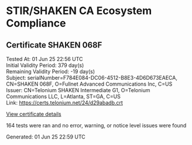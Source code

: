 # STIR/SHAKEN CA Ecosystem Compliance

## Certificate SHAKEN 068F

Tested At: 01 Jun 25 22:56 UTC\
Initial Validity Period: 379 day(s)\
Remaining Validity Period: -19 day(s)\
Subject: serialNumber=F784E084-DC06-4512-B8E3-4D6D673EAECA, CN=SHAKEN 068F, O=Fullnet Advanced Communications Inc, C=US\
Issuer: CN=Telonium SHAKEN Intermediate G1, O=Telonium Communications LLC, L=Atlanta, ST=GA, C=US\
Link: https://certs.telonium.net/24/d29abadb.crt

[View certificate details](https://x509.io/?cert=MIIDOjCCAuCgAwIBAgIRALNRCitWisS3OeWrXR9T0AEwCgYIKoZIzj0EAwIwfDELMAkGA1UEBhMCVVMxCzAJBgNVBAgMAkdBMRAwDgYDVQQHDAdBdGxhbnRhMSQwIgYDVQQKDBtUZWxvbml1bSBDb21tdW5pY2F0aW9ucyBMTEMxKDAmBgNVBAMMH1RlbG9uaXVtIFNIQUtFTiBJbnRlcm1lZGlhdGUgRzEwHhcNMjQwNDI5MjAxMjAzWhcNMjUwNTEzMTQzOTM3WjCBgDELMAkGA1UEBhMCVVMxLDAqBgNVBAoTI0Z1bGxuZXQgQWR2YW5jZWQgQ29tbXVuaWNhdGlvbnMgSW5jMRQwEgYDVQQDEwtTSEFLRU4gMDY4RjEtMCsGA1UEBRMkRjc4NEUwODQtREMwNi00NTEyLUI4RTMtNEQ2RDY3M0VBRUNBMFkwEwYHKoZIzj0CAQYIKoZIzj0DAQcDQgAEL9zvUH4rf8F%2Fj4APK1YS1rSJkbVkVLDOEHjbnBmyiL6p8GU6eWNfwbW4byG7W72qDtqrlgNIjl8Y%2Fx0AJ96rq6OCATwwggE4MA4GA1UdDwEB%2FwQEAwIHgDAMBgNVHRMBAf8EAjAAMB0GA1UdDgQWBBTQ4VC4nQ%2FzpE7jwCRD2gQhr9IN8DAfBgNVHSMEGDAWgBSqJLv%2FFHVAeS2Hb%2BgNQXfKu82IsDAXBgNVHSAEEDAOMAwGCmCGSAGG%2FwkBAQQwgaYGA1UdHwSBnjCBmzCBmKA6oDiGNmh0dHBzOi8vYXV0aGVudGljYXRlLWFwaS5pY29uZWN0aXYuY29tL2Rvd25sb2FkL3YxL2NybKJapFgwVjEUMBIGA1UEBxMLQnJpZGdld2F0ZXIxCzAJBgNVBAgTAk5KMRMwEQYDVQQDEwpTVEktUEEgQ1JMMQswCQYDVQQGEwJVUzEPMA0GA1UEChMGU1RJLVBBMBYGCCsGAQUFBwEaBAowCKAGFgQwNjhGMAoGCCqGSM49BAMCA0gAMEUCIHPPv7tJFyPT7U9%2Bn4yfFu45RUSIf4OH7sMC5EGth0QCAiEAxTDvjgw97J%2FPuV3%2BpPy%2BVmyIIbafdCCh%2Fu%2B1j5hU7cg%3D)

164 tests were ran and no error, warning, or notice level issues were found


Generated: 01 Jun 25 22:59 UTC